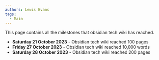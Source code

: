 ```yaml
---
authors: Lewis Evans
tags:
  - Main
---
```

This page contains all the milestones that obsidian tech wiki has reached.
- **Saturday 21 October 2023** - Obsidian tech wiki reached 100 pages
- **Friday 27 October 2023** - Obsidian tech wiki reached 10,000 words
- **Saturday 28 October 2023** - Obsidian tech wiki reached 200 pages